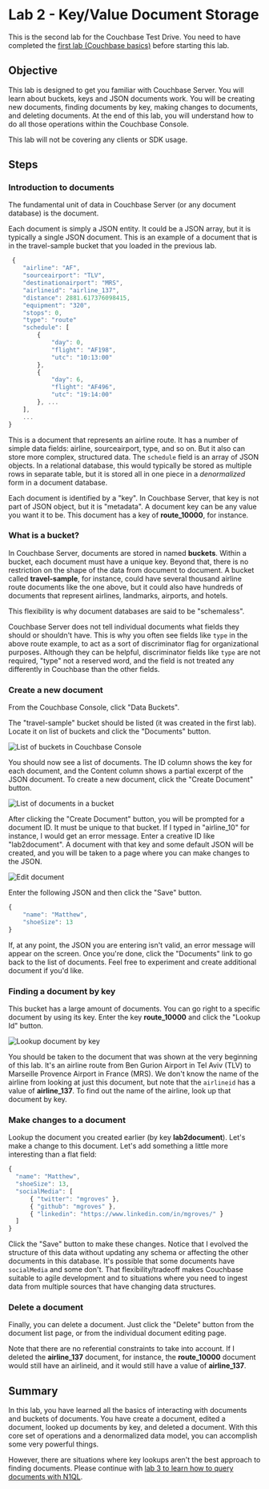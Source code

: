 # Lab 2 - Key/Value Document Storage

This is the second lab for the Couchbase Test Drive. You need to have completed the [first lab (Couchbase basics)](1couchbasebasics.md) before starting this lab.

## Objective

This lab is designed to get you familiar with Couchbase Server. You will learn about buckets, keys and JSON documents work. You will be creating new documents, finding documents by key, making changes to documents, and deleting documents. At the end of this lab, you will understand how to do all those operations within the Couchbase Console.

This lab will not be covering any clients or SDK usage.

## Steps

### Introduction to documents

The fundamental unit of data in Couchbase Server (or any document database) is the document.

Each document is simply a JSON entity. It could be a JSON array, but it is typically a single JSON document. This is an example of a document that is in the travel-sample bucket that you loaded in the previous lab.

```javascript
 {
    "airline": "AF",
    "sourceairport": "TLV",
    "destinationairport": "MRS",
    "airlineid": "airline_137",
    "distance": 2881.617376098415,
    "equipment": "320",
    "stops": 0,
    "type": "route"
    "schedule": [
        {
            "day": 0,
            "flight": "AF198",
            "utc": "10:13:00"
        },
        {
            "day": 6,
            "flight": "AF496",
            "utc": "19:14:00"
        }, ...
    ],
    ...
}
```

This is a document that represents an airline route. It has a number of simple data fields: airline, sourceairport, type, and so on. But it also can store more complex, structured data. The `schedule` field is an array of JSON objects. In a relational database, this would typically be stored as multiple rows in separate table, but it is stored all in one piece in a _denormalized_ form in a document database.

Each document is identified by a "key". In Couchbase Server, that key is not part of JSON object, but it is "metadata". A document key can be any value you want it to be. This document has a key of **route_10000**, for instance.

### What is a bucket?

In Couchbase Server, documents are stored in named **buckets**. Within a bucket, each document must have a unique key. Beyond that, there is no restriction on the shape of the data from document to document. A bucket called **travel-sample**, for instance, could have several thousand airline route documents like the one above, but it could also have hundreds of documents that represent airlines, landmarks, airports, and hotels.

This flexibility is why document databases are said to be "schemaless".

Couchbase Server does not tell individual documents what fields they should or shouldn't have. This is why you often see fields like `type` in the above route example, to act as a sort of discriminator flag for organizational purposes. Although they can be helpful, discriminator fields like `type` are not required, "type" not a reserved word, and the field is not treated any differently in Couchbase than the other fields.

### Create a new document

From the Couchbase Console, click "Data Buckets".

The "travel-sample" bucket should be listed (it was created in the first lab). Locate it on list of buckets and click the "Documents" button.

![List of buckets in Couchbase Console](/images/2/0201-bucket-list.png)

You should now see a list of documents. The ID column shows the key for each document, and the Content column shows a partial excerpt of the JSON document. To create a new document, click the "Create Document" button.

![List of documents in a bucket](/images/2/0202-document-list.png)

After clicking the "Create Document" button, you will be prompted for a document ID. It must be unique to that bucket. If I typed in "airline_10" for instance, I would get an error message. Enter a creative ID like "lab2document". A document with that key and some default JSON will be created, and you will be taken to a page where you can make changes to the JSON.

![Edit document](/images/2/0203-edit-document.png)

Enter the following JSON and then click the "Save" button.

```javascript
{
    "name": "Matthew",
    "shoeSize": 13
}
```

If, at any point, the JSON you are entering isn't valid, an error message will appear on the screen. Once you're done, click the "Documents" link to go back to the list of documents. Feel free to experiment and create additional document if you'd like.

### Finding a document by key

This bucket has a large amount of documents. You can go right to a specific document by using its key. Enter the key **route_10000** and click the "Lookup Id" button.

![Lookup document by key](/images/2/0204-lookup-by-key.png)

You should be taken to the document that was shown at the very beginning of this lab. It's an airline route from Ben Gurion Airport in Tel Aviv (TLV) to Marseille Provence Airport in France (MRS). We don't know the name of the airline from looking at just this document, but note that the `airlineid` has a value of **airline_137**. To find out the name of the airline, look up that document by key.

### Make changes to a document

Lookup the document you created earlier (by key **lab2document**). Let's make a change to this document. Let's add something a little more interesting than a flat field:

```javascript
{
  "name": "Matthew",
  "shoeSize": 13,
  "socialMedia": [
      { "twitter": "mgroves" },
      { "github": "mgroves" },
      { "linkedin": "https://www.linkedin.com/in/mgroves/" }
  ]
}
```

Click the "Save" button to make these changes. Notice that I evolved the structure of this data without updating any schema or affecting the other documents in this database. It's possible that some documents have `socialMedia` and some don't. That flexibility/tradeoff makes Couchbase suitable to agile development and to situations where you need to ingest data from multiple sources that have changing data structures.

### Delete a document

Finally, you can delete a document. Just click the "Delete" button from the document list page, or from the individual document editing page.

Note that there are no referential constraints to take into account. If I deleted the **airline_137** document, for instance, the **route_10000** document would still have an airlineid, and it would still have a value of **airline_137**.

## Summary

In this lab, you have learned all the basics of interacting with documents and buckets of documents. You have create a document, edited a document, looked up documents by key, and deleted a document. With this core set of operations and a denormalized data model, you can accomplish some very powerful things.

However, there are situations where key lookups aren't the best approach to finding documents. Please continue with [lab 3 to learn how to query documents with N1QL](3%20-%20Querying%20with%20N1QL.md).
